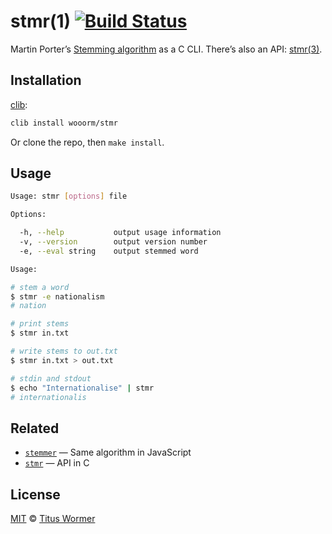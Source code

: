 # stmr(1) [![Build Status][travis-badge]][travis]

Martin Porter’s [Stemming algorithm][algo] as a C CLI.
There’s also an API: [stmr(3)][api].

## Installation

[clib][]:

```bash
clib install wooorm/stmr
```

Or clone the repo, then `make install`.

## Usage

```bash
Usage: stmr [options] file

Options:

  -h, --help           output usage information
  -v, --version        output version number
  -e, --eval string    output stemmed word

Usage:

# stem a word
$ stmr -e nationalism
# nation

# print stems
$ stmr in.txt

# write stems to out.txt
$ stmr in.txt > out.txt

# stdin and stdout
$ echo "Internationalise" | stmr
# internationalis
```

## Related

*   [`stemmer`][lib] — Same algorithm in JavaScript
*   [`stmr`][api] — API in C

## License

[MIT][license] © [Titus Wormer][author]

<!-- Definitions -->

[travis-badge]: https://img.shields.io/travis/wooorm/stmr.svg

[travis]: https://travis-ci.org/wooorm/stmr

[license]: license

[author]: https://wooorm.com

[algo]: https://tartarus.org/martin/PorterStemmer/

[api]: https://github.com/wooorm/stmr.c

[lib]: https://github.com/words/stemmer

[clib]: https://github.com/clibs/clib
